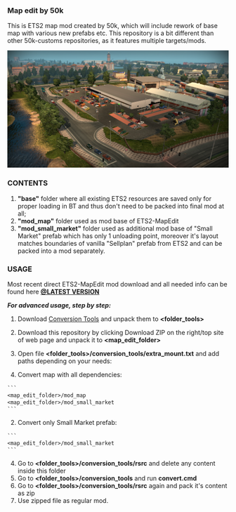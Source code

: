 ### Map edit by 50k
This is ETS2 map mod created by 50k, which will include rework of base map with various new prefabs etc.
This repository is a bit different than other 50k-customs repositories, as it features multiple targets/mods.

![](/preview/release_1_0.png?raw=true "Promo 1.0")


### CONTENTS
1. **"base"** folder where all existing ETS2 resources are saved only for proper loading in BT and 
thus don't need to be packed into final mod at all;
2. **"mod_map"** folder used as mod base of ETS2-MapEdit
2. **"mod_small_market"** folder used as additional mod base of "Small Market" prefab which has only 1 unloading point, moreover
it's layout matches boundaries of vanilla "Sellplan" prefab from ETS2 and can be packed into a mod separately.


### USAGE

Most recent direct ETS2-MapEdit mod download and all needed info can be found here 
**[@LATEST VERSION](../../releases/latest)**

***For advanced usage, step by step:***

1. Download [Conversion Tools](http://modding.scssoft.com/wiki/Documentation/Tools/Conversion_Tools) and unpack them to **\<folder_tools>**
2. Download this repository by clicking Download ZIP on the right/top site of web page and unpack it to **\<map_edit_folder>**
3. Open file **\<folder_tools>/conversion_tools/extra_mount.txt** and add paths depending on your needs:
  
  1. Convert map with all dependencies:
  
    ```
    <map_edit_folder>/mod_map
    <map_edit_folder>/mod_small_market
    ```
  2. Convert only Small Market prefab:
  
    ```
    <map_edit_folder>/mod_small_market
    ```
4. Go to **\<folder_tools>/conversion_tools/rsrc** and delete any content inside this folder
5. Go to **\<folder_tools>/conversion_tools** and run **convert.cmd**
6. Go to **\<folder_tools>/conversion_tools/rsrc** again and pack it's content as zip
7. Use zipped file as regular mod.
